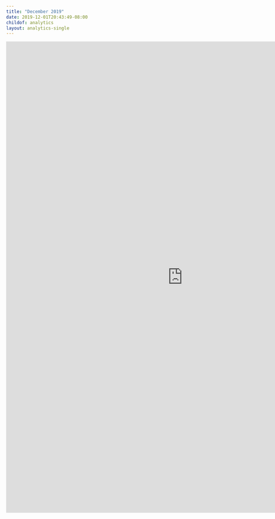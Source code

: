 ```yaml
---
title: "December 2019"
date: 2019-12-01T20:43:49-08:00
childof: analytics
layout: analytics-single
---
```

<iframe width="960" height="1280" src="https://datastudio.google.com/embed/reporting/1Zude7GrkURQ8gxAC1q6keqTNeINncBQN/page/tPw8" frameborder="0" style="border:0" allowfullscreen></iframe>